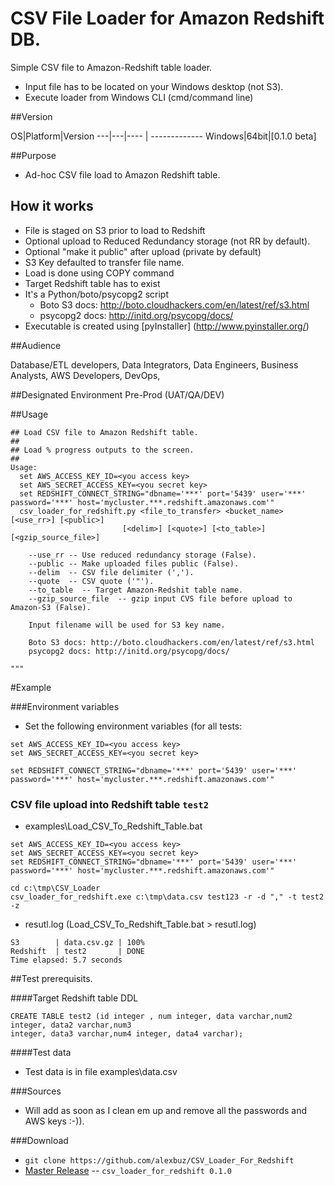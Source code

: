 # CSV File Loader for Amazon Redshift DB.
Simple CSV file to Amazon-Redshift table loader.
- Input file has to be located on your Windows desktop (not S3).
- Execute loader from Windows CLI (cmd/command line)


##Version

OS|Platform|Version 
---|---|---- | -------------
Windows|64bit|[0.1.0 beta]

##Purpose

- Ad-hoc CSV file load to Amazon Redshift table.

## How it works
- File is staged on S3 prior to load to Redshift
- Optional upload to Reduced Redundancy storage (not RR by default).
- Optional "make it public" after upload (private by default)
- S3 Key defaulted to transfer file name.
- Load is done using COPY command
- Target Redshift table has to exist
- It's a Python/boto/psycopg2 script
	* Boto S3 docs: http://boto.cloudhackers.com/en/latest/ref/s3.html
	* psycopg2 docs: http://initd.org/psycopg/docs/
- Executable is created using [pyInstaller] (http://www.pyinstaller.org/)

##Audience

Database/ETL developers, Data Integrators, Data Engineers, Business Analysts, AWS Developers, DevOps, 

##Designated Environment
Pre-Prod (UAT/QA/DEV)

##Usage

```
## Load CSV file to Amazon Redshift table.
##
## Load % progress outputs to the screen.
##
Usage:  
  set AWS_ACCESS_KEY_ID=<you access key>
  set AWS_SECRET_ACCESS_KEY=<you secret key>
  set REDSHIFT_CONNECT_STRING="dbname='***' port='5439' user='***' password='***' host='mycluster.***.redshift.amazonaws.com'"  
  csv_loader_for_redshift.py <file_to_transfer> <bucket_name> [<use_rr>] [<public>]
						 [<delim>] [<quote>] [<to_table>] [<gzip_source_file>]
	
	--use_rr -- Use reduced redundancy storage (False).
	--public -- Make uploaded files public (False).
	--delim  -- CSV file delimiter (',').
	--quote  -- CSV quote ('"').
	--to_table  -- Target Amazon-Redshit table name.
	--gzip_source_file  -- gzip input CVS file before upload to Amazon-S3 (False).
	
	Input filename will be used for S3 key name.
	
	Boto S3 docs: http://boto.cloudhackers.com/en/latest/ref/s3.html
	psycopg2 docs: http://initd.org/psycopg/docs/
	
"""

```
#Example


###Environment variables

* Set the following environment variables (for all tests:

```
set AWS_ACCESS_KEY_ID=<you access key>
set AWS_SECRET_ACCESS_KEY=<you secret key>

set REDSHIFT_CONNECT_STRING="dbname='***' port='5439' user='***' password='***' host='mycluster.***.redshift.amazonaws.com'"  
```

### CSV file upload into Redshift table `test2`


* examples\Load_CSV_To_Redshift_Table.bat
```
set AWS_ACCESS_KEY_ID=<you access key>
set AWS_SECRET_ACCESS_KEY=<you secret key>
set REDSHIFT_CONNECT_STRING="dbname='***' port='5439' user='***' password='***' host='mycluster.***.redshift.amazonaws.com'"  
  
cd c:\tmp\CSV_Loader
csv_loader_for_redshift.exe c:\tmp\data.csv test123 -r -d "," -t test2 -z

```
* resutl.log (Load_CSV_To_Redshift_Table.bat > resutl.log)
```
S3        | data.csv.gz | 100%
Redshift  | test2       | DONE
Time elapsed: 5.7 seconds

```
##Test prerequisits.

####Target Redshift table DDL

```
CREATE TABLE test2 (id integer , num integer, data varchar,num2 integer, data2 varchar,num3 
integer, data3 varchar,num4 integer, data4 varchar);

```

####Test data
* Test data is in file examples\data.csv

###Sources
* Will add as soon as I clean em up and remove all the passwords and AWS keys :-)).

###Download
* `git clone https://github.com/alexbuz/CSV_Loader_For_Redshift`
* [Master Release](https://github.com/alexbuz/CSV_Loader_For_Redshift/archive/master.zip) -- `csv_loader_for_redshift 0.1.0`
